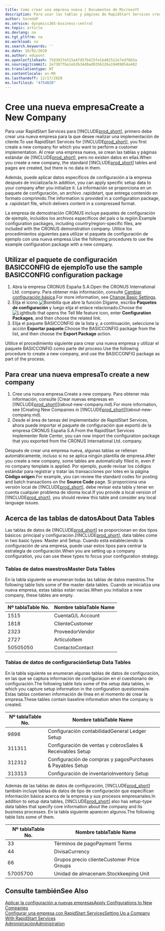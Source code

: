 ```yaml
---
title: Como crear una empresa nueva | Documentos de Microsoft
description: Para usar las tablas y páginas de RapidStart Services creadas que no tienen datos.
author: SorenGP
ms.service: dynamics365-business-central
ms.topic: article
ms.devlang: na
ms.tgt_pltfrm: na
ms.workload: na
ms.search.keywords: ''
ms.date: 10/01/2020
ms.author: edupont
ms.openlocfilehash: 7583837e515a4fd5fb415fe1b482512e7edf6b5a
ms.sourcegitcommit: 2e7307fbe1eb3b34d0ad9356226a19409054a402
ms.translationtype: HT
ms.contentlocale: es-MX
ms.lasthandoff: 12/17/2020
ms.locfileid: "4754020"
---
```

# <a name="create-a-new-company"></a><span data-ttu-id="025bf-103">Cree una nueva empresa</span><span class="sxs-lookup"><span data-stu-id="025bf-103">Create a New Company</span></span>
<span data-ttu-id="025bf-104">Para usar RapidStart Services para [!INCLUDE[prod_short](includes/prod_short.md)], primero debe crear una nueva empresa para la que desee realizar una implementación de cliente.</span><span class="sxs-lookup"><span data-stu-id="025bf-104">To use RapidStart Services for [!INCLUDE[prod_short](includes/prod_short.md)], you first create a new company for which you want to perform a customer implementation.</span></span> <span data-ttu-id="025bf-105">Al crear una empresa nueva, se crean las tablas y páginas estándar de [!INCLUDE[prod_short](includes/prod_short.md)], pero no existen datos en ellas.</span><span class="sxs-lookup"><span data-stu-id="025bf-105">When you create a new company, the standard [!INCLUDE[prod_short](includes/prod_short.md)] tables and pages are created, but there is no data in them.</span></span>

<span data-ttu-id="025bf-106">Además, puede aplicar datos específicos de configuración a la empresa después de inicializarla.</span><span class="sxs-lookup"><span data-stu-id="025bf-106">In addition, you can apply specific setup data to your company after you initialize it.</span></span> <span data-ttu-id="025bf-107">La información se proporciona en un paquete de configuración, un archivo .rapidstart, que entrega contenido en formato comprimido.</span><span class="sxs-lookup"><span data-stu-id="025bf-107">The information is provided in a configuration package, a .rapidstart file, which delivers content in a compressed format.</span></span>  

<span data-ttu-id="025bf-108">La empresa de demostración CRONUS incluye paquetes de configuración de ejemplo, incluidos los archivos específicos del país o la región.</span><span class="sxs-lookup"><span data-stu-id="025bf-108">Example configuration packages, including country/region-specific files, are included with the CRONUS demonstration company.</span></span> <span data-ttu-id="025bf-109">Utilice los procedimientos siguientes para utilizar el paquete de configuración de ejemplo con una nueva empresa.</span><span class="sxs-lookup"><span data-stu-id="025bf-109">Use the following procedures to use the example configuration package with a new company.</span></span>  

## <a name="to-use-the-sample-basicconfig-configuration-package"></a><span data-ttu-id="025bf-110">Utilizar el paquete de configuración BASICCONFIG de ejemplo</span><span class="sxs-lookup"><span data-stu-id="025bf-110">To use the sample BASICCONFIG configuration package</span></span>  
1. <span data-ttu-id="025bf-111">Abra la empresa CRONUS España S.A.</span><span class="sxs-lookup"><span data-stu-id="025bf-111">Open the CRONUS International Ltd. company.</span></span> <span data-ttu-id="025bf-112">Para obtener más información, consulte [Cambiar configuración básica](ui-change-basic-settings.md).</span><span class="sxs-lookup"><span data-stu-id="025bf-112">For more information, see [Change Basic Settings](ui-change-basic-settings.md).</span></span>
2. <span data-ttu-id="025bf-113">Elija el icono ![Bombilla que abre la función Dígame](media/ui-search/search_small.png "Dígame qué desea hacer"), escriba **Paquetes de configuración** y luego elija el enlace relacionado.</span><span class="sxs-lookup"><span data-stu-id="025bf-113">Choose the ![Lightbulb that opens the Tell Me feature](media/ui-search/search_small.png "Tell me what you want to do") icon, enter **Configuration Packages**, and then choose the related link.</span></span>  
3. <span data-ttu-id="025bf-114">Elija el paquete BASICCONFIG de la lista y, a continuación, seleccione la acción **Exportar paquete**.</span><span class="sxs-lookup"><span data-stu-id="025bf-114">Choose the BASICCONFIG package from the list, and then choose the **Export Package** action.</span></span>  

<span data-ttu-id="025bf-115">Utilice el procedimiento siguiente para crear una nueva empresa y utilizar el paquete BASICCONFIG como parte del proceso.</span><span class="sxs-lookup"><span data-stu-id="025bf-115">Use the following procedure to create a new company, and use the BASICCONFIG package as part of the process.</span></span>  

## <a name="to-create-a-new-company"></a><span data-ttu-id="025bf-116">Para crear una nueva empresa</span><span class="sxs-lookup"><span data-stu-id="025bf-116">To create a new company</span></span>  
1. <span data-ttu-id="025bf-117">Cree una nueva empresa.</span><span class="sxs-lookup"><span data-stu-id="025bf-117">Create a new company.</span></span> <span data-ttu-id="025bf-118">Para obtener más información, consulte [Crear nuevas empresas en [!INCLUDE[prod_short](includes/prod_short.md)]](about-new-company.md).</span><span class="sxs-lookup"><span data-stu-id="025bf-118">For more information, see [Creating New Companies in [!INCLUDE[prod_short](includes/prod_short.md)]](about-new-company.md).</span></span>
2. <span data-ttu-id="025bf-119">Desde el área de tareas del implementador de RapidStart Services, ahora puede importar el paquete de configuración que exportó de la empresa CRONUS España S.A.</span><span class="sxs-lookup"><span data-stu-id="025bf-119">From the RapidStart Services Implementer Role Center, you can now import the configuration package that you exported from the CRONUS International Ltd. company.</span></span>

<span data-ttu-id="025bf-120">Después de crear una empresa nueva, algunas tablas se rellenan automáticamente, incluso si no se aplica ningún plantilla de empresa.</span><span class="sxs-lookup"><span data-stu-id="025bf-120">After you create a new company, some tables are automatically filled in, even if no company template is applied.</span></span> <span data-ttu-id="025bf-121">Por ejemplo, puede revisar los códigos estándar para registrar y tratar las transacciones por lotes en la página **Código origen**.</span><span class="sxs-lookup"><span data-stu-id="025bf-121">For example, you can review the standard codes for posting and batch transactions on the **Source Code** page.</span></span> <span data-ttu-id="025bf-122">Si proporciona una versión local de [!INCLUDE[prod_short](includes/prod_short.md)], debe revisar esta tabla y tener en cuenta cualquier problema de idioma local.</span><span class="sxs-lookup"><span data-stu-id="025bf-122">If you provide a local version of [!INCLUDE[prod_short](includes/prod_short.md)], you should review this table and consider any local language issues.</span></span>

## <a name="about-data-tables"></a><span data-ttu-id="025bf-123">Acerca de las tablas de datos</span><span class="sxs-lookup"><span data-stu-id="025bf-123">About Data Tables</span></span>
<span data-ttu-id="025bf-124">Las tablas de datos de [!INCLUDE[prod_short](includes/prod_short.md)] se proporcionan en dos tipos básicos: principal y configuración.</span><span class="sxs-lookup"><span data-stu-id="025bf-124">[!INCLUDE[prod_short](includes/prod_short.md)], data tables come in two basic types: Master and Setup.</span></span> <span data-ttu-id="025bf-125">Cuando está estableciendo la configuración de una empresa, puede usar estos tipos para centrar la estrategia de configuración.</span><span class="sxs-lookup"><span data-stu-id="025bf-125">When you are setting up a company configuration, you can use these types to focus your configuration strategy.</span></span>  

### <a name="master-data-tables"></a><span data-ttu-id="025bf-126">Tablas de datos maestros</span><span class="sxs-lookup"><span data-stu-id="025bf-126">Master Data Tables</span></span>  
<span data-ttu-id="025bf-127">En la tabla siguiente se enumeran todas las tablas de datos maestros.</span><span class="sxs-lookup"><span data-stu-id="025bf-127">The following table lists some of the master data tables.</span></span> <span data-ttu-id="025bf-128">Cuando se inicializa una nueva empresa, estas tablas están vacías.</span><span class="sxs-lookup"><span data-stu-id="025bf-128">When you initialize a new company, these tables are empty.</span></span>  

|<span data-ttu-id="025bf-129">Nº tabla</span><span class="sxs-lookup"><span data-stu-id="025bf-129">Table No.</span></span>|<span data-ttu-id="025bf-130">Nombre tabla</span><span class="sxs-lookup"><span data-stu-id="025bf-130">Table Name</span></span>|  
|-------------------|--------------------|  
|<span data-ttu-id="025bf-131">15</span><span class="sxs-lookup"><span data-stu-id="025bf-131">15</span></span>|<span data-ttu-id="025bf-132">Cuenta</span><span class="sxs-lookup"><span data-stu-id="025bf-132">G/L Account</span></span>|  
|<span data-ttu-id="025bf-133">18</span><span class="sxs-lookup"><span data-stu-id="025bf-133">18</span></span>|<span data-ttu-id="025bf-134">Cliente</span><span class="sxs-lookup"><span data-stu-id="025bf-134">Customer</span></span>|  
|<span data-ttu-id="025bf-135">23</span><span class="sxs-lookup"><span data-stu-id="025bf-135">23</span></span>|<span data-ttu-id="025bf-136">Proveedor</span><span class="sxs-lookup"><span data-stu-id="025bf-136">Vendor</span></span>|  
|<span data-ttu-id="025bf-137">27</span><span class="sxs-lookup"><span data-stu-id="025bf-137">27</span></span>|<span data-ttu-id="025bf-138">Artículo</span><span class="sxs-lookup"><span data-stu-id="025bf-138">Item</span></span>|  
|<span data-ttu-id="025bf-139">5050</span><span class="sxs-lookup"><span data-stu-id="025bf-139">5050</span></span>|<span data-ttu-id="025bf-140">Contacto</span><span class="sxs-lookup"><span data-stu-id="025bf-140">Contact</span></span>|  

### <a name="setup-data-tables"></a><span data-ttu-id="025bf-141">Tablas de datos de configuración</span><span class="sxs-lookup"><span data-stu-id="025bf-141">Setup Data Tables</span></span>  
<span data-ttu-id="025bf-142">En la tabla siguiente se enumeran algunas tablas de datos de configuración, en las que se captura información de configuración en el cuestionario de configuración.</span><span class="sxs-lookup"><span data-stu-id="025bf-142">The following table lists some of the setup data tables, in which you capture setup information in the configuration questionnaire.</span></span> <span data-ttu-id="025bf-143">Estas tablas contienen información de línea en el momento de crear la empresa.</span><span class="sxs-lookup"><span data-stu-id="025bf-143">These tables contain baseline information when the company is created.</span></span>  

|<span data-ttu-id="025bf-144">Nº tabla</span><span class="sxs-lookup"><span data-stu-id="025bf-144">Table No.</span></span>|<span data-ttu-id="025bf-145">Nombre tabla</span><span class="sxs-lookup"><span data-stu-id="025bf-145">Table Name</span></span>|  
|-------------------|--------------------|  
|<span data-ttu-id="025bf-146">98</span><span class="sxs-lookup"><span data-stu-id="025bf-146">98</span></span>|<span data-ttu-id="025bf-147">Configuración contabilidad</span><span class="sxs-lookup"><span data-stu-id="025bf-147">General Ledger Setup</span></span>|  
|<span data-ttu-id="025bf-148">311</span><span class="sxs-lookup"><span data-stu-id="025bf-148">311</span></span>|<span data-ttu-id="025bf-149">Configuración de ventas y cobros</span><span class="sxs-lookup"><span data-stu-id="025bf-149">Sales & Receivables Setup</span></span>|  
|<span data-ttu-id="025bf-150">312</span><span class="sxs-lookup"><span data-stu-id="025bf-150">312</span></span>|<span data-ttu-id="025bf-151">Configuración de compras y pagos</span><span class="sxs-lookup"><span data-stu-id="025bf-151">Purchases & Payables Setup</span></span>|  
|<span data-ttu-id="025bf-152">313</span><span class="sxs-lookup"><span data-stu-id="025bf-152">313</span></span>|<span data-ttu-id="025bf-153">Configuración de inventario</span><span class="sxs-lookup"><span data-stu-id="025bf-153">Inventory Setup</span></span>|  

<span data-ttu-id="025bf-154">Además de las tablas de datos de configuración, [!INCLUDE[prod_short](includes/prod_short.md)] también incluye tablas de datos de tipo de configuración que especifican información básica acerca de la empresa y sus procesos empresariales.</span><span class="sxs-lookup"><span data-stu-id="025bf-154">In addition to setup data tables, [!INCLUDE[prod_short](includes/prod_short.md)] also has setup-type data tables that specify core information about the company and its business processes.</span></span> <span data-ttu-id="025bf-155">En la tabla siguiente aparecen algunos.</span><span class="sxs-lookup"><span data-stu-id="025bf-155">The following table lists some of them.</span></span>  

|<span data-ttu-id="025bf-156">Nº tabla</span><span class="sxs-lookup"><span data-stu-id="025bf-156">Table No.</span></span>|<span data-ttu-id="025bf-157">Nombre tabla</span><span class="sxs-lookup"><span data-stu-id="025bf-157">Table Name</span></span>|  
|-------------------|--------------------|  
|<span data-ttu-id="025bf-158">3</span><span class="sxs-lookup"><span data-stu-id="025bf-158">3</span></span>|<span data-ttu-id="025bf-159">Términos de pago</span><span class="sxs-lookup"><span data-stu-id="025bf-159">Payment Terms</span></span>|  
|<span data-ttu-id="025bf-160">4</span><span class="sxs-lookup"><span data-stu-id="025bf-160">4</span></span>|<span data-ttu-id="025bf-161">Divisa</span><span class="sxs-lookup"><span data-stu-id="025bf-161">Currency</span></span>|  
|<span data-ttu-id="025bf-162">6</span><span class="sxs-lookup"><span data-stu-id="025bf-162">6</span></span>|<span data-ttu-id="025bf-163">Grupos precio cliente</span><span class="sxs-lookup"><span data-stu-id="025bf-163">Customer Price Groups</span></span>|  
|<span data-ttu-id="025bf-164">5700</span><span class="sxs-lookup"><span data-stu-id="025bf-164">5700</span></span>|<span data-ttu-id="025bf-165">Unidad de almacenam.</span><span class="sxs-lookup"><span data-stu-id="025bf-165">Stockkeeping Unit</span></span>|

  

## <a name="see-also"></a><span data-ttu-id="025bf-166">Consulte también</span><span class="sxs-lookup"><span data-stu-id="025bf-166">See Also</span></span>  
[<span data-ttu-id="025bf-167">Aplicar la configuración a nuevas empresas</span><span class="sxs-lookup"><span data-stu-id="025bf-167">Apply Configurations to New Companies</span></span>](admin-apply-configuration-to-new-companies.md)  
[<span data-ttu-id="025bf-168">Configurar una empresa con RapidStart Services</span><span class="sxs-lookup"><span data-stu-id="025bf-168">Setting Up a Company With RapidStart Services</span></span>](admin-set-up-a-company-with-rapidstart.md)  
[<span data-ttu-id="025bf-169">Administración</span><span class="sxs-lookup"><span data-stu-id="025bf-169">Administration</span></span>](admin-setup-and-administration.md)
